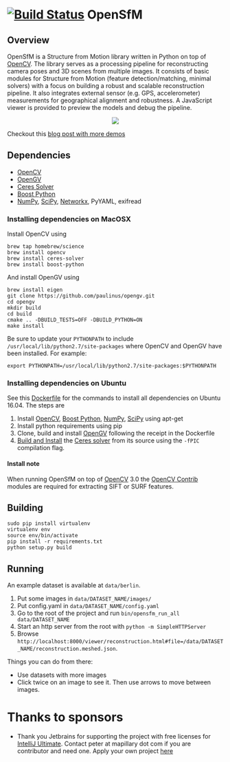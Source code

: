 [![Build Status](https://travis-ci.org/mapillary/OpenSfM.svg?branch=master)](https://travis-ci.org/mapillary/OpenSfM)
OpenSfM
=======

## Overview
OpenSfM is a Structure from Motion library written in Python on top of [OpenCV][]. The library serves as a processing pipeline for reconstructing camera poses and 3D scenes from multiple images. It consists of basic modules for Structure from Motion (feature detection/matching, minimal solvers) with a focus on building a robust and scalable reconstruction pipeline. It also integrates external sensor (e.g. GPS, accelerometer) measurements for geographical alignment and robustness. A JavaScript viewer is provided to preview the models and debug the pipeline.

<p align="center">
  <a href="https://dl.dropboxusercontent.com/u/2801164/public_html/mapillary_blog/navigation/reconstruction.html#file=data/iVioRpbW-oZa0issidL1tg/reconstruction.json.compressed&res=640&img=03PQphaD0hKxVSHwphmobg">
    <img src="https://dl.dropboxusercontent.com/u/2801164/public_html/opensfm/lund.jpg" />
  </a>
</p>

Checkout this [blog post with more demos](http://blog.mapillary.com/update/2014/12/15/sfm-preview.html)


## Dependencies

* [OpenCV][]
* [OpenGV][]
* [Ceres Solver][]
* [Boost Python][]
* [NumPy][], [SciPy][], [Networkx][], PyYAML, exifread

### Installing dependencies on MacOSX

Install OpenCV using

    brew tap homebrew/science
    brew install opencv
    brew install ceres-solver
    brew install boost-python

And install OpenGV using

    brew install eigen
    git clone https://github.com/paulinus/opengv.git
    cd opengv
    mkdir build
    cd build
    cmake .. -DBUILD_TESTS=OFF -DBUILD_PYTHON=ON
    make install

Be sure to update your `PYTHONPATH` to include `/usr/local/lib/python2.7/site-packages` where OpenCV and OpenGV have been installed. For example:

    export PYTHONPATH=/usr/local/lib/python2.7/site-packages:$PYTHONPATH


### Installing dependencies on Ubuntu

See this [Dockerfile](https://github.com/paulinus/opensfm-docker-base/blob/master/Dockerfile) for the commands to install all dependencies on Ubuntu 16.04.  The steps are

 1. Install [OpenCV][], [Boost Python][], [NumPy][], [SciPy][] using apt-get
 2. Install python requirements using pip
 3. Clone, build and install [OpenGV][] following the receipt in the Dockerfile
 4. [Build and Install](http://ceres-solver.org/building.html) the [Ceres solver][] from its source using the `-fPIC` compilation flag.

#### Install note

When running OpenSfM on top of [OpenCV][] 3.0 the [OpenCV Contrib][] modules are required for extracting SIFT or SURF features.


## Building

    sudo pip install virtualenv
    virtualenv env
    source env/bin/activate
    pip install -r requirements.txt
    python setup.py build


## Running

An example dataset is available at `data/berlin`.

 1. Put some images in `data/DATASET_NAME/images/`
 2. Put config.yaml in `data/DATASET_NAME/config.yaml`
 3. Go to the root of the project and run `bin/opensfm_run_all data/DATASET_NAME`
 4. Start an http server from the root with `python -m SimpleHTTPServer`
 5. Browse `http://localhost:8000/viewer/reconstruction.html#file=/data/DATASET_NAME/reconstruction.meshed.json`.

Things you can do from there:
- Use datasets with more images
- Click twice on an image to see it. Then use arrows to move between images.


# Thanks to sponsors

- Thank you Jetbrains for supporting the project with free licenses for [IntelliJ Ultimate](https://www.jetbrains.com/idea/). Contact peter at mapillary dot com if you are contributor and need one. Apply your own project [here](https://www.jetbrains.com/eforms/openSourceRequest.action?licenseRequest=ideaOSLPRN)

[OpenCV]: http://opencv.org/ (Computer vision and machine learning software library)
[OpenCV Contrib]: https://github.com/itseez/opencv_contrib (Non free and unstable OpenCV modules)
[OpenGV]: http://laurentkneip.github.io/opengv/ (A library for solving calibrated central and non-central geometric vision problems)
[NumPy]: http://www.numpy.org/ (Scientific computing with Python)
[SciPy]: http://www.scipy.org/ (Fundamental library for scientific computing)
[Ceres solver]: http://ceres-solver.org/ (Library for solving complicated nonlinear least squares problems)
[Boost Python]: http://www.boost.org/
[Networkx]: https://github.com/networkx/networkx
